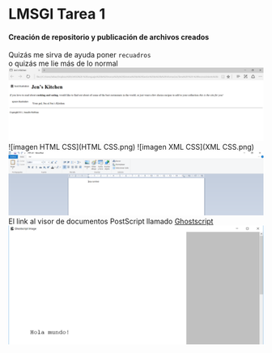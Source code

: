 # LMSGI Tarea 1
#### Creación de repositorio y publicación de archivos creados
Quizás me sirva de ayuda poner `recuadros`  
o quizás me lie más de lo normal
![imagen HTML](HTML.png)
![imagen HTML CSS](HTML CSS.png)
![imagen XML CSS](XML CSS.png)
![imagen RTF](RTF.png)
El link al visor de documentos PostScript llamado [Ghostscript](http://www.ghostscript.com/)
![imagen PS](PS.png)
